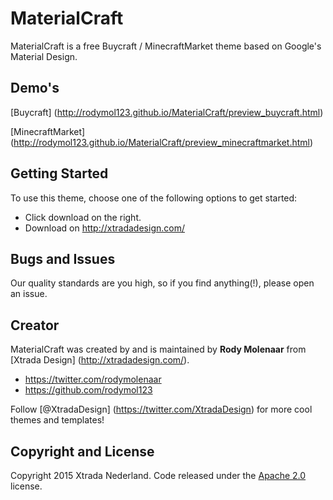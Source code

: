 # MaterialCraft

MaterialCraft is a free Buycraft / MinecraftMarket theme based on Google's Material Design.

## Demo's

[Buycraft] (http://rodymol123.github.io/MaterialCraft/preview_buycraft.html)

[MinecraftMarket] (http://rodymol123.github.io/MaterialCraft/preview_minecraftmarket.html)

## Getting Started

To use this theme, choose one of the following options to get started:
* Click download on the right.
* Download on http://xtradadesign.com/

## Bugs and Issues

Our quality standards are you high, so if you find anything(!), please open an issue.

## Creator

MaterialCraft was created by and is maintained by **Rody Molenaar** from [Xtrada Design] (http://xtradadesign.com/).

* https://twitter.com/rodymolenaar
* https://github.com/rodymol123

Follow [@XtradaDesign] (https://twitter.com/XtradaDesign) for more cool themes and templates!


## Copyright and License

Copyright 2015 Xtrada Nederland. Code released under the [Apache 2.0](http://www.apache.org/licenses/LICENSE-2.0) license.
